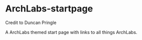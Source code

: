 # ArchLabs-startpage

Credit to Duncan Pringle

A ArchLabs themed start page with links to all things ArchLabs.
